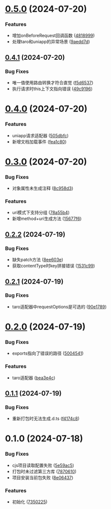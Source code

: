 

# [0.5.0](https://github.com/foca-js/foca-openapi/compare/0.4.1...0.5.0) (2024-07-20)


### Features

* 增加onBeforeRequest回调函数 ([4818999](https://github.com/foca-js/foca-openapi/commit/481899901c2d51d5f3eeb4678372cd8b584b9df2))
* 处理taro和uniapp的异常场景 ([9aedd7d](https://github.com/foca-js/foca-openapi/commit/9aedd7d16c021840303c4a7396a824c8ab39be2f))

## [0.4.1](https://github.com/foca-js/foca-openapi/compare/0.4.0...0.4.1) (2024-07-20)


### Bug Fixes

* 唯一值使用路由转换才符合直觉 ([f5d6537](https://github.com/foca-js/foca-openapi/commit/f5d65374f5097724ca0352cd8eba6b96fc1e1fef))
* 执行请求时this上下文指向错误 ([49c9196](https://github.com/foca-js/foca-openapi/commit/49c9196e63a56c5cc3d92ea85bc4df7fada3aa36))

# [0.4.0](https://github.com/foca-js/foca-openapi/compare/0.3.0...0.4.0) (2024-07-20)


### Features

* uniapp请求适配器 ([505dbfc](https://github.com/foca-js/foca-openapi/commit/505dbfcafc632011cfe6d9ae3a36286f6296f089))
* 新增文档加载事件 ([fea1c80](https://github.com/foca-js/foca-openapi/commit/fea1c8080f77fe9ba114f36c0783a20453822132))

# [0.3.0](https://github.com/foca-js/foca-openapi/compare/0.2.2...0.3.0) (2024-07-20)


### Bug Fixes

* 对象属性未生成注释 ([8c958d3](https://github.com/foca-js/foca-openapi/commit/8c958d3428820242aa6d5a330dfe36235c6e59e1))


### Features

* uri模式下支持分组 ([78a55b4](https://github.com/foca-js/foca-openapi/commit/78a55b46d7945e7930b08bfc1e9a3f617335d51f))
* 新增method+uri生成方法 ([15677f6](https://github.com/foca-js/foca-openapi/commit/15677f6caa30c0edb721ed44a549e298e7bc79ed))

## [0.2.2](https://github.com/foca-js/foca-openapi/compare/0.2.1...0.2.2) (2024-07-19)


### Bug Fixes

* 缺失patch方法 ([8ee603e](https://github.com/foca-js/foca-openapi/commit/8ee603ea2c13dd5ee1d5445dbdfa2a644a528e17))
* 获取contentType时key拼接错误 ([1531c99](https://github.com/foca-js/foca-openapi/commit/1531c99ff7d0c04d59801cd4ac8376958c7e8b5b))

## [0.2.1](https://github.com/foca-js/foca-openapi/compare/0.2.0...0.2.1) (2024-07-19)


### Bug Fixes

* taro适配器中requestOptions是可选的 ([90e1789](https://github.com/foca-js/foca-openapi/commit/90e1789db43ec44a69e8a0d03875f05f9a64cb86))

# [0.2.0](https://github.com/foca-js/foca-openapi/compare/0.1.1...0.2.0) (2024-07-19)


### Bug Fixes

* exports指向了错误的路径 ([5004541](https://github.com/foca-js/foca-openapi/commit/5004541ad044db4cf6fec0a6689b19e4a882bf30))


### Features

* taro适配器 ([bea3e4c](https://github.com/foca-js/foca-openapi/commit/bea3e4c024e0d837760113de2b9c26e4b99e2b0e))

## [0.1.1](https://github.com/foca-js/foca-openapi/compare/0.1.0...0.1.1) (2024-07-19)


### Bug Fixes

* 重新打包时无法生成.d.ts ([f4174c8](https://github.com/foca-js/foca-openapi/commit/f4174c88f6142fa5406718ee3a340561d379b49d))

# 0.1.0 (2024-07-18)


### Bug Fixes

* cjs项目读取配置失败 ([5e59ac5](https://github.com/foca-js/foca-openapi/commit/5e59ac5f9d03b9eba08afb23d38e4319cba40571))
* 打包时未过滤第三方库 ([7870610](https://github.com/foca-js/foca-openapi/commit/787061041fab148c365de864e0a66c41509443c8))
* 项目安装当前包失败 ([8e06437](https://github.com/foca-js/foca-openapi/commit/8e0643727c7d3733f05c446d2575fc167577f8f8))


### Features

* 初始化 ([7350225](https://github.com/foca-js/foca-openapi/commit/73502250bec4a69a79a70259d4835ead37670e06))
